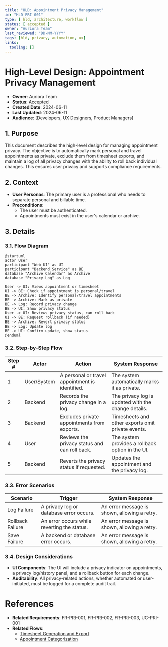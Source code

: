 ```yaml
---
title: "HLD: Appointment Privacy Management"
id: "HLD-PRI-001"
type: [ hld, architecture, workflow ]
status: [ accepted ]
owner: "Auriora Team"
last_reviewed: "DD-MM-YYYY"
tags: [hld, privacy, automation, ux]
links:
  tooling: []
---
```


# High-Level Design: Appointment Privacy Management

- **Owner**: Auriora Team
- **Status**: Accepted
- **Created Date**: 2024-06-11
- **Last Updated**: 2024-06-11
- **Audience**: [Developers, UX Designers, Product Managers]

## 1. Purpose

This document describes the high-level design for managing appointment privacy. The objective is to automatically mark personal and travel appointments as private, exclude them from timesheet exports, and maintain a log of all privacy changes with the ability to roll back individual changes. This ensures user privacy and supports compliance requirements.

## 2. Context

- **User Personas**: The primary user is a professional who needs to separate personal and billable time.
- **Preconditions**:
  - The user must be authenticated.
  - Appointments must exist in the user's calendar or archive.

## 3. Details

### 3.1. Flow Diagram

```mermaid
@startuml
actor User
participant "Web UI" as UI
participant "Backend Service" as BE
database "Archive Calendar" as Archive
database "Privacy Log" as Log

User -> UI: Views appointment or timesheet
UI -> BE: Check if appointment is personal/travel
BE -> Archive: Identify personal/travel appointments
BE -> Archive: Mark as private
BE -> Log: Record privacy change
BE -> UI: Show privacy status
User -> UI: Reviews privacy status, can roll back
UI -> BE: Request rollback (if needed)
BE -> Archive: Revert privacy status
BE -> Log: Update log
BE -> UI: Confirm update, show status
@enduml
```

### 3.2. Step-by-Step Flow

| Step # | Actor        | Action                                      | System Response                                      |
|--------|--------------|---------------------------------------------|------------------------------------------------------|
| 1      | User/System  | A personal or travel appointment is identified. | The system automatically marks it as private.        |
| 2      | Backend      | Records the privacy change in a log.        | The privacy log is updated with the change details.  |
| 3      | Backend      | Excludes private appointments from exports. | Timesheets and other exports omit private events.    |
| 4      | User         | Reviews the privacy status and can roll back.| The system provides a rollback option in the UI.     |
| 5      | Backend      | Reverts the privacy status if requested.    | Updates the appointment and the privacy log.         |

### 3.3. Error Scenarios

| Scenario         | Trigger                                     | System Response                                 |
|------------------|---------------------------------------------|-------------------------------------------------|
| Log Failure      | A privacy log or database error occurs.     | An error message is shown, allowing a retry.    |
| Rollback Failure | An error occurs while reverting the status. | An error message is shown, allowing a retry.    |
| Save Failure     | A backend or database error occurs.         | An error message is shown, allowing a retry.    |

### 3.4. Design Considerations

- **UI Components**: The UI will include a privacy indicator on appointments, a privacy log/history panel, and a rollback button for each change.
- **Auditability**: All privacy-related actions, whether automated or user-initiated, must be logged for a complete audit trail.

# References

- **Related Requirements**: FR-PRI-001, FR-PRI-002, FR-PRI-003, UC-PRI-001
- **Related Flows**:
  - [Timesheet Generation and Export](./HLD-BIL-001-Timesheet-Generation-and-Export.md)
  - [Appointment Categorization](./HLD-CAT-001-Appointment-Categorization.md)